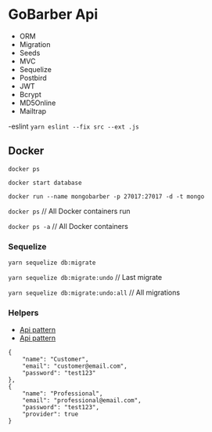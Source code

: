 # GoBarber Api

- ORM
- Migration
- Seeds
- MVC
- Sequelize
- Postbird
- JWT
- Bcrypt
- MD5Online
- Mailtrap

-eslint
`yarn eslint --fix src --ext .js`

## Docker

`docker ps`

`docker start database`

`docker run --name mongobarber -p 27017:27017 -d -t mongo`

`docker ps` // All Docker containers run

`docker ps -a` // All Docker containers

### Sequelize

`yarn sequelize db:migrate`

`yarn sequelize db:migrate:undo` // Last migrate

`yarn sequelize db:migrate:undo:all` // All migrations

### Helpers

- [Api pattern](https://docs.nestjs.com/recipes/cqrs)
- [Api pattern](https://medium.com/laraveltips/voc%C3%AA-entende-repository-pattern-voc%C3%AA-est%C3%A1-certo-disso-d739ecaf544e)

```
{
	"name": "Customer",
	"email": "customer@email.com",
	"password": "test123"
},
{
	"name": "Professional",
	"email": "professional@email.com",
	"password": "test123",
	"provider": true
}
```
